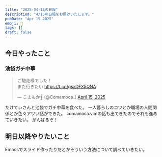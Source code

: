 ```yaml
---
title: "2025-04-15の日報"
description: "4/15の日報をお届けいたします。"
pubDate: "Apr 15 2025"
emoji: 🦊
tags: []
draft: false
---
```


## 今日やったこと

### 池袋ガチ中華

<blockquote class="twitter-tweet"><p lang="ja" dir="ltr">ご馳走様でした！<br>また行きたい <a href="https://t.co/gsxDFX5QNA">https://t.co/gsxDFX5QNA</a></p>&mdash; こまもか🦊 (@Comamoca_) <a href="https://twitter.com/Comamoca_/status/1912149900571091004?ref_src=twsrc%5Etfw">April 15, 2025</a></blockquote> <script async src="https://platform.twitter.com/widgets.js" charset="utf-8"></script>

たけてぃさんと池袋でガチ中華を食べた。
一人暮らしのコツとか職場の人間関係とか色々アツい話ができた。
comamoca.vimの話も出てきたのでそれも進めていきたい。 がんばるぞ！

## 明日以降やりたいこと

Emacsでスライド作ったりだとかそういう方法について調べていきたい。
